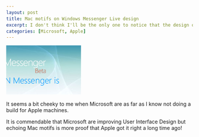 ```yaml
--- 
layout: post
title: Mac motifs on Windows Messenger Live design
excerpt: I don't think I'll be the only one to notice that the design of <a href="http://imagine-msn.com/messenger/launch80/default.aspx?locale=en-us?source=spotlightmain">Windows Messenger Live</a> seems to be heavily influenced by Mac design even down to the OSX style motifs in the background.
categories: [Microsoft, Apple]
---
```

![Mac Motifs on Windows Messenger][1]

It seems a bit cheeky to me when Microsoft are as far as I know not doing a build for Apple machines. 

It is commendable that Microsoft are improving User Interface Design but echoing Mac motifs is more proof that Apple got it right a long time ago!

 [1]: /images/articles/mac.png
